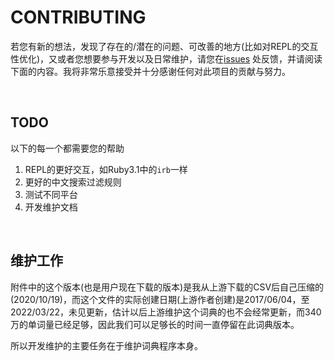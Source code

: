 # CONTRIBUTING

若您有新的想法，发现了存在的/潜在的问题、可改善的地方(比如对REPL的交互性优化)，又或者您想要参与开发以及日常维护，请您在[issues](https://gitee.com/RubyKids/rbenv-cn/issues) 处反馈，并请阅读下面的内容。我将非常乐意接受并十分感谢任何对此项目的贡献与努力。

<br>

## TODO

以下的每一个都需要您的帮助

1. REPL的更好交互，如Ruby3.1中的`irb`一样
2. 更好的中文搜索过滤规则
3. 测试不同平台
4. 开发维护文档

<br>

## 维护工作

附件中的这个版本(也是用户现在下载的版本)是我从上游下载的CSV后自己压缩的(2020/10/19)，而这个文件的实际创建日期(上游作者创建)是2017/06/04，至2022/03/22，未见更新，估计以后上游维护这个词典的也不会经常更新，而340万的单词量已经足够，因此我们可以足够长的时间一直停留在此词典版本。

所以开发维护的主要任务在于维护词典程序本身。
